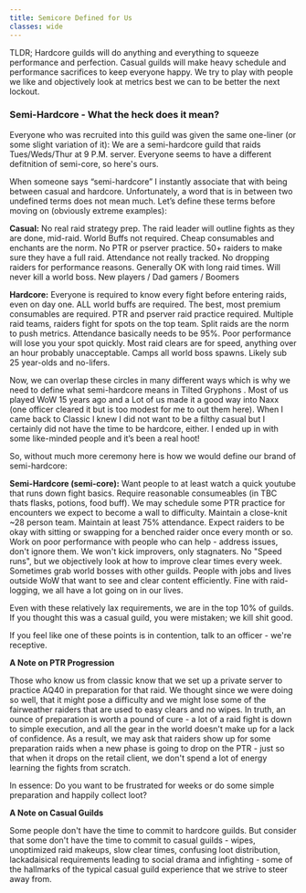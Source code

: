 ```yaml
---
title: Semicore Defined for Us
classes: wide
---
```


TLDR; Hardcore guilds will do anything and everything to squeeze performance and perfection. Casual guilds will make heavy schedule and performance sacrifices to keep everyone happy. We try to play with people we like and objectively look at metrics best we can to be better the next lockout.

### Semi-Hardcore - What the heck does it mean?

Everyone who was recruited into this guild was given the same one-liner (or some slight variation of it): We are a semi-hardcore guild that raids Tues/Weds/Thur at 9 P.M. server. Everyone seems to have a different defitnition of semi-core, so here's ours.

When someone says “semi-hardcore” I instantly associate that with being between casual and hardcore. Unfortunately, a word that is in between two undefined terms does not mean much. Let’s define these terms before moving on (obviously extreme examples):

**Casual:** 
No real raid strategy prep. The raid leader will outline fights as they are done, mid-raid.
World Buffs not required.
Cheap consumables and enchants are the norm.
No PTR or pserver practice.
50+ raiders to make sure they have a full raid.
Attendance not really tracked.
No dropping raiders for performance reasons.
Generally OK with long raid times.
Will never kill a world boss.
New players / Dad gamers / Boomers

**Hardcore:**
Everyone is required to know every fight before entering raids, even on day one.
ALL world buffs are required.
The best, most premium consumables are required.
PTR and pserver raid practice required.
Multiple raid teams, raiders fight for spots on the top team.
Split raids are the norm to push metrics.
Attendance basically needs to be 95%.
Poor performance will lose you your spot quickly.
Most raid clears are for speed, anything over an hour probably unacceptable.
Camps all world boss spawns.
Likely sub 25 year-olds and no-lifers.

Now, we can overlap these circles in many different ways which is why we need to define what semi-hardcore means in Tilted Gryphons <TG>. Most of us played WoW 15 years ago and a Lot of us made it a good way into Naxx (one officer cleared it but is too modest for me to out them here). When I came back to Classic I knew I did not want to be a filthy casual but I certainly did not have the time to be hardcore, either. I ended up in <TG> with some like-minded people and it’s been a real hoot! 
  
So, without much more ceremony here is how we would define our brand of semi-hardcore:

**Semi-Hardcore (semi-core):**
Want people to at least watch a quick youtube that runs down fight basics.
Require reasonable consumeables (in TBC thats flasks, potions, food buff).
We may schedule some PTR practice for encounters we expect to become a wall to difficulty.
Maintain a close-knit ~28 person team.
Maintain at least 75% attendance.
Expect raiders to be okay with sitting or swapping for a benched raider once every month or so.
Work on poor performance with people who can help - address issues, don't ignore them. We won't kick improvers, only stagnaters.
No "Speed runs", but we objectively look at how to improve clear times every week.
Sometimes grab world bosses with other guilds.
People with jobs and lives outside WoW that want to see and clear content efficiently.
Fine with raid-logging, we all have a lot going on in our lives.

Even with these relatively lax requirements, we are in the top 10% of guilds. If you thought this was a casual guild, you were mistaken; we kill shit good.

If you feel like one of these points is in contention, talk to an officer - we're receptive.

**A Note on PTR Progression**

Those who know us from classic know that we set up a private server to practice AQ40 in preparation for that raid. We thought since we were doing so well, that it might pose a difficulty and we might lose some of the fairweather raiders that are used to easy clears and no wipes. In truth, an ounce of preparation is worth a pound of cure - a lot of a raid fight is down to simple execution, and all the gear in the world doesn't make up for a lack of confidence. As a result, we may ask that raiders show up for some preparation raids when a new phase is going to drop on the PTR - just so that when it drops on the retail client, we don't spend a lot of energy learning the fights from scratch.

In essence: Do you want to be frustrated for weeks or do some simple preparation and happily collect loot?


**A Note on Casual Guilds**

Some people don't have the time to commit to hardcore guilds. But consider that some don't have the time to commit to casual guilds - wipes, unoptimized raid makeups, slow clear times, confusing loot distribution, lackadaisical requirements leading to social drama and infighting - some of the hallmarks of the typical casual guild experience that we strive to steer away from.
